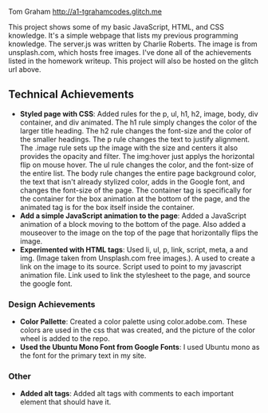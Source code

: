 Tom Graham
http://a1-tgrahamcodes.glitch.me

This project shows some of my basic JavaScript, HTML, and CSS knowledge. It's a simple webpage that lists my previous programming knowledge. The server.js was written by Charlie Roberts. The image is from unsplash.com, which hosts free images. I've done all of the achievements listed in the homework writeup. This project will also be hosted on the glitch url above.

## Technical Achievements
- **Styled page with CSS**: Added rules for the p, ul, h1, h2, image, body, div container, and div animated. The h1 rule simply changes the color of the larger title heading. The h2 rule changes the font-size and the color of the smaller headings. The p rule changes the text to justify alignment. The .image rule sets up the image with the size and centers it also provides the opacity and filter. The img:hover just applys the horizontal flip on mouse hover. The ul rule changes the color, and the font-size of the entire list. The body rule changes the entire page background color, the text that isn't already stylized color, adds in the Google font, and changes the font-size of the page. The container tag is specifically for the container for the box animation at the bottom of the page, and the animated tag is for the box itself inside the container.
- **Add a simple JavaScript animation to the page**: Added a JavaScript animation of a block moving to the bottom of the page. Also added a mouseover to the image on the top of the page that horizontally flips the image.
- **Experimented with HTML tags**: Used li, ul, p, link, script, meta, a and img. (Image taken from Unsplash.com free images.). A used to create a link on the image to its source. Script used to point to my javascript animation file. Link used to link the stylesheet to the page, and source the google font.

### Design Achievements
- **Color Pallette**: Created a color palette using color.adobe.com. These colors are used in the css that was created, and the picture of the color wheel is added to the repo.
- **Used the Ubuntu Mono Font from Google Fonts**: I used Ubuntu mono as the font for the primary text in my site.

### Other
- **Added alt tags**: Added alt tags with comments to each important element that should have it.
